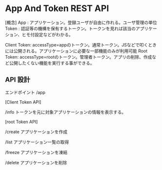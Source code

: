 # App And Token REST API

[概念]
App : アプリケーション。登録ユーザが自由に作れる。ユーザ管理の単位
Token : 認証等の機構を保有するトークン。トークンを見れば該当のアプリケーション、ヒモ付設定などがわかる。

Client Token: accessType=appのトークン。通常トークン。JSなどで叩くときには公開される。アプリケーションに必要な一部機能のみが利用可能
Root Token: accessType=rootのトークン。管理者トークン。アプリの削除、作成など公開したくない機能を実行する事ができる。



## API 設計

エンドポイント /app

[Client Token API]

/info
トークンを元に対象アプリケーションの情報を表示する。

[root Token API]

/create
アプリケーションを作成

/list
アプリケーション一覧の取得

/freeze
アプリケーションを凍結

/delete
アプリケーションを削除

